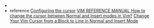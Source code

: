 *   
*   reference
    [Configuring the cursor](https://vim.fandom.com/wiki/Configuring_the_cursor)
    [VIM REFERENCE MANUAL ](https://vimhelp.org/term.txt.html)
    [How to change the cursor between Normal and Insert modes in Vim?](https://stackoverflow.com/questions/6488683/how-to-change-the-cursor-between-normal-and-insert-modes-in-vim)
    [Change Your Vim Cursor from a Block to Line in Normal and Insert Mode](https://nickjanetakis.com/blog/change-your-vim-cursor-from-a-block-to-line-in-normal-and-insert-mode)


